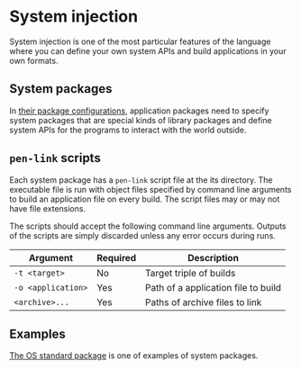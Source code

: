 # System injection

System injection is one of the most particular features of the language where you can define your own system APIs and build applications in your own formats.

## System packages

In [their package configurations](/references/language/packages.md#package-configuration), application packages need to specify system packages that are special kinds of library packages and define system APIs for the programs to interact with the world outside.

## `pen-link` scripts

Each system package has a `pen-link` script file at the its directory. The executable file is run with object files specified by command line arguments to build an application file on every build. The script files may or may not have file extensions.

The scripts should accept the following command line arguments. Outputs of the scripts are simply discarded unless any error occurs during runs.

| Argument           | Required | Description                         |
| ------------------ | -------- | ----------------------------------- |
| `-t <target>`      | No       | Target triple of builds             |
| `-o <application>` | Yes      | Path of a application file to build |
| `<archive>...`     | Yes      | Paths of archive files to link      |

## Examples

[The OS standard package](https://github.com/pen-lang/pen/tree/main/lib/os) is one of examples of system packages.
